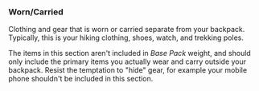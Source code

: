 ### Worn/Carried

Clothing and gear that is worn or carried separate from your backpack. Typically, this is your hiking clothing, shoes, watch, and trekking poles.

The items in this section aren't included in *Base Pack* weight, and should only include the primary items you actually wear and carry outside your backpack. Resist the temptation to "hide" gear, for example your mobile phone shouldn't be included in this section.
